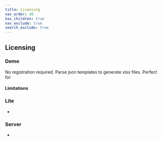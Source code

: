 ```yaml
---
title: Licensing
nav_order: 40
has_children: true
nav_exclude: true
search_exclude: true
---
```


## Licensing

### Demo

No registration required. Parse json templates to generate xlsx files. Perfect for 

#### Limitations

### Lite

- 

### Server

- 
